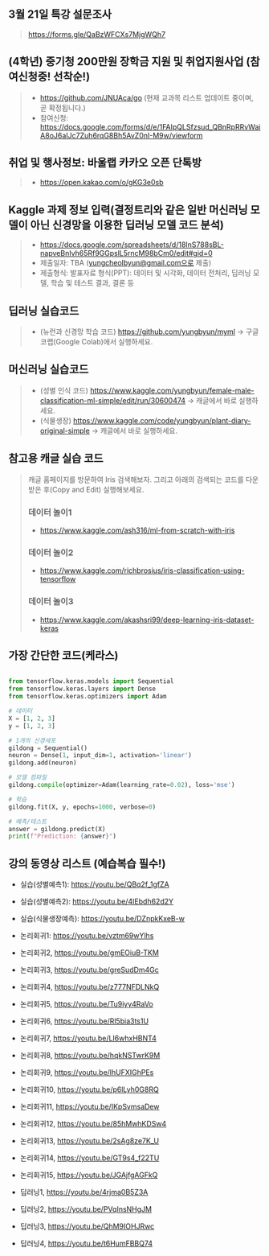 ## 3월 21일 특강 설문조사  
>  https://forms.gle/QaBzWFCXs7MjgWQh7

## (4학년) 중기청 200만원 장학금 지원 및 취업지원사업 (참여신청중! 선착순!)
> * https://github.com/JNUAca/go (현재 교과목 리스트 업데이트 중이며, 곧 확정됩니다.)
> * 참여신청: https://docs.google.com/forms/d/e/1FAIpQLSfzsud_QBnRpRRvWaiA8oJ6aIJc7Zuh6rqG8Bh5AvZ0nI-M9w/viewform

## 취업 및 행사정보: 바울랩 카카오 오픈 단톡방
> * https://open.kakao.com/o/gKG3e0sb

## Kaggle 과제 정보 입력(결정트리와 같은 일반 머신러닝 모델이 아닌 신경망을 이용한 딥러닝 모델 코드 분석)
> * https://docs.google.com/spreadsheets/d/18InS788sBL-napveBnIvh65Rf9GGpslL5rncM98bCm0/edit#gid=0
> * 제출일자: TBA (yungcheolbyun@gmail.com으로 제출)
> * 제출형식: 발표자료 형식(PPT): 데이터 및 시각화, 데이터 전처리, 딥러닝 모델, 학습 및 테스트 결과, 결론 등

## 딥러닝 실습코드
> * (뉴런과 신경망 학습 코드) https://github.com/yungbyun/myml -> 구글 코랩(Google Colab)에서 실행하세요.

## 머신러닝 실습코드
> * (성별 인식 코드) https://www.kaggle.com/yungbyun/female-male-classification-ml-simple/edit/run/30600474 -> 캐글에서 바로 실행하세요.
> * (식물생장) https://www.kaggle.com/code/yungbyun/plant-diary-original-simple -> 캐글에서 바로 실행하세요.

## 참고용 캐글 실습 코드
> 캐글 홈페이지를 방문하여 Iris 검색해보자. 그리고 아래의 검색되는 코드를 다운받은 후(Copy and Edit) 실행해보세요.
> ### 데이터 놀이1 
> * https://www.kaggle.com/ash316/ml-from-scratch-with-iris 
> ### 데이터 놀이2 
> * https://www.kaggle.com/richbrosius/iris-classification-using-tensorflow
> ### 데이터 놀이3 
> * https://www.kaggle.com/akashsri99/deep-learning-iris-dataset-keras

## 가장 간단한 코드(케라스)
```python

from tensorflow.keras.models import Sequential
from tensorflow.keras.layers import Dense
from tensorflow.keras.optimizers import Adam

# 데이터
X = [1, 2, 3]
y = [1, 2, 3]

# 1개의 신경세포
gildong = Sequential()
neuron = Dense(1, input_dim=1, activation='linear')
gildong.add(neuron)

# 모델 컴파일
gildong.compile(optimizer=Adam(learning_rate=0.02), loss='mse')

# 학습
gildong.fit(X, y, epochs=1000, verbose=0)

# 예측/테스트
answer = gildong.predict(X)
print(f"Prediction: {answer}")

```
## 강의 동영상 리스트 (예습복습 필수!)
* 실습(성별예측1): https://youtu.be/QBq2f_1gfZA 
* 실습(성별예측2): https://youtu.be/4IEbdh62d2Y
* 실습(식물생장예측): https://youtu.be/DZnpkKxeB-w
 
* 논리회귀1: https://youtu.be/vztm69wYlhs
* 논리회귀2, https://youtu.be/gmEOiuB-TKM
* 논리회귀3, https://youtu.be/greSudDm4Gc
* 논리회귀4, https://youtu.be/z777NFDLNkQ
* 논리회귀5, https://youtu.be/Tu9iyy4RaVo
* 논리회귀6, https://youtu.be/Rl5bia3ts1U
* 논리회귀7, https://youtu.be/LI6whxHBNT4
* 논리회귀8, https://youtu.be/hqkNSTwrK9M
* 논리회귀9, https://youtu.be/lhUFXIGhPEs
* 논리회귀10, https://youtu.be/p6lLyh0G8RQ
* 논리회귀11, https://youtu.be/IKpSvmsaDew
* 논리회귀12, https://youtu.be/85hMwhKDSw4
* 논리회귀13, https://youtu.be/2sAg8ze7K_U
* 논리회귀14, https://youtu.be/GT9s4_f22TU
* 논리회귀15, https://youtu.be/JGAjfgAGFkQ
* 딥러닝1, https://youtu.be/4rjma0B5Z3A
* 딥러닝2, https://youtu.be/PVqInsNHgJM
* 딥러닝3, https://youtu.be/QhM9IOHJRwc
* 딥러닝4, https://youtu.be/t6HumFBBQ74

